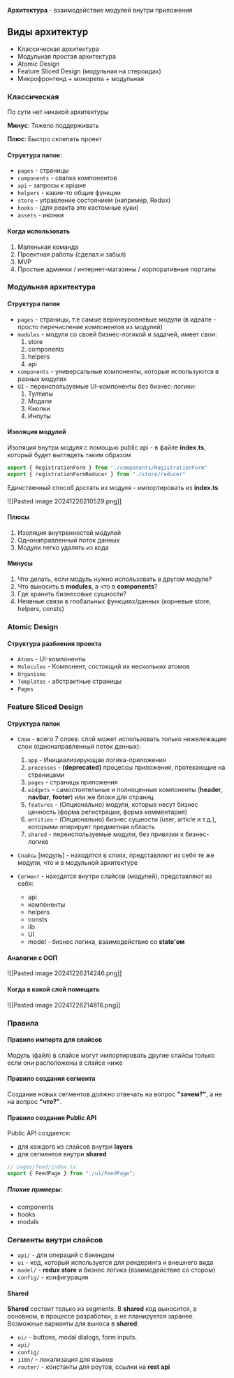 
**Архитектура** - взаимодействие модулей внутри приложения

## Виды архитектур

- Классическая архитектура
- Модульная простая архитектура
- Atomic Design
- Feature Sliced Design (модульная на стероидах)
- Микрофронтенд + монорепа + модульная


### Классическая

По сути нет никакой архитектуры

**Минус**: Тяжело поддерживать

**Плюс**: Быстро склепать проект

#### Структура папок:
- `pages` - страницы
- `components` - свалка компонентов
- `api` - запросы к apiшке
- `helpers` - какие-то общие функции
- `store` - управление состоянием (например, Redux)
- `hooks` - (для реакта это кастомные хуки)
- `assets` - иконки

#### Когда использовать
1) Маленькая команда
2) Проектная работы (сделал и забыл)
3) MVP
4) Простые админки / интернет-магазины / корпоративные порталы

### Модульная архитектура

#### Структура папок
- `pages` - страницы, т.е самые верхнеуровневые модули (в идеале - просто перечисление компонентов из модулей)
- `modules` - модули со своей бизнес-логикой и задачей, имеет свои:
  1) store
  2) components
  3) helpers
  4) api
- `components` - универсальные компоненты, которые используются в разных модулях
- `UI` - переиспользуемые UI-компоненты без бизнес-логики:
  1) Тултипы
  2) Модали
  3) Кнопки
  4) Инпуты

#### Изоляция модулей

Изоляция внутри модуля с помощью public api - в файле **index.ts**, который будет выглядеть таким образом

```ts
export { RegistrationForm } from "./components/RegistrationForm"
export { registrationFormReducer } from "./store/reducer"
```

Единственный способ достать из модуля - импортировать из **index.ts** 

![[Pasted image 20241226210529.png]]

#### Плюсы
1) Изоляция внутренностей модулей
2) Однонаправленный поток данных
3) Модули легко удалять из кода

#### Минусы
1) Что делать, если модуль нужно использовать в другом модуле?
2) Что выносить в **modules**, а что в **components**? 
3) Где хранить бизнесовые сущности?
4) Неявные связи в глобальных функциях/данных (корневые store, helpers, consts)


### Atomic Design

#### Структура разбиения проекта
- `Atoms` - UI-компоненты
- `Molecules` - Компонент, состоящий их нескольких атомов
- `Organisms`
- `Templates` - абстрактные страницы
- `Pages`

### Feature Sliced Design

#### Структура папок

- `Слои` - всего 7 слоев. слой может использовать только нижележащие слои (однонаправленный поток данных):
  1) `app` - Инициализирующая логика-приложения
  2) `processes` - **(deprecated)** процессы приложения, протекающие на страницами
  3) `pages` - страницы приложения
  4) `widgets` - самостоятельные и полноценные компоненты (**header**, **navbar**, **footer**) или же блоки для страниц
  5) `features` - (Опционально) модули, которые несут бизнес ценность (форма регистрации, форма комментария)
  6) `entities` - (Опционально) бизнес сущности (user, article и т.д.), которыми оперирует предметная область
  7) `shared` - переиспользуемые модули, без привязки к бизнес-логике

- `Слайсы` \[модуль] - находятся в слоях, представляют из себя те же модули, что и в модульной архитектуре

- `Сегмент` - находятся внутри слайсов (модулей), представляют из себя:
  - api
  - компоненты
  - helpers
  - consts
  - lib
  - UI
  - model - бизнес логика, взаимодействие со **state'ом**

#### Аналогия с ООП

![[Pasted image 20241226214246.png]]


#### Когда в какой слой помещать
![[Pasted image 20241226214816.png]]

### Правила
#### Правило импорта для слайсов
Модуль (файл) в слайсе могут импортировать другие слайсы только если они расположены в слайсе ниже

#### Правило создания сегмента
Создание новых сегментов должно отвечать на вопрос **"зачем?"**, а не на вопрос **"что?"**.

####  Правило создания Public API
Public API создается:
- для каждого из слайсов внутри **layers**
- для сегментов внутри **shared**

```ts
// pages/feed/index.ts
export { FeedPage } from "./ui/FeedPage";
```

##### Плохие примеры:
- components
- hooks
- modals

### Сегменты внутри слайсов

- `api/` - для операций с бэкендом
- `ui` - код, который используется для рендеринга и внешнего вида
- `model/` - **redux store** и бизнес логика (взаимодействие со стором)
- `config/` - конфигурация



#### Shared
**Shared** состоит только из segments. В **shared** код выносится, в основном, в процессе разработки, а не планируется заранее. Возможные варианты для выноса в **shared**:
- `ui/` - buttons, modal dialogs, form inputs.
- `api/`
- `config/`
- `i18n/` - локализация для языков
- `router/` - константы для роутов, ссылки на **rest api**




